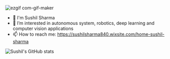   ![ezgif com-gif-maker](https://user-images.githubusercontent.com/70905483/162198364-44ec2171-de3d-4aa7-be9b-cb7409f8e318.gif)
- 👋 I'm Sushil Sharma                                                                      
- 🔭 I’m interested in autonomous system, robotics, deep learning and computer vision applications
- 📫 How to reach me: https://sushilsharma840.wixsite.com/home-sushil-sharma



![Sushil's GitHub stats](https://github-readme-stats.vercel.app/api?username=sharmasushil&show_icons=true&theme=dark&hide=contribs,prs)

